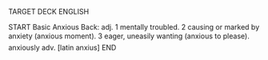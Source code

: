 TARGET DECK
ENGLISH

START
Basic
Anxious
Back: adj. 1 mentally troubled. 2 causing or marked by anxiety (anxious moment). 3 eager, uneasily wanting (anxious to please).  anxiously adv. [latin anxius]
END
